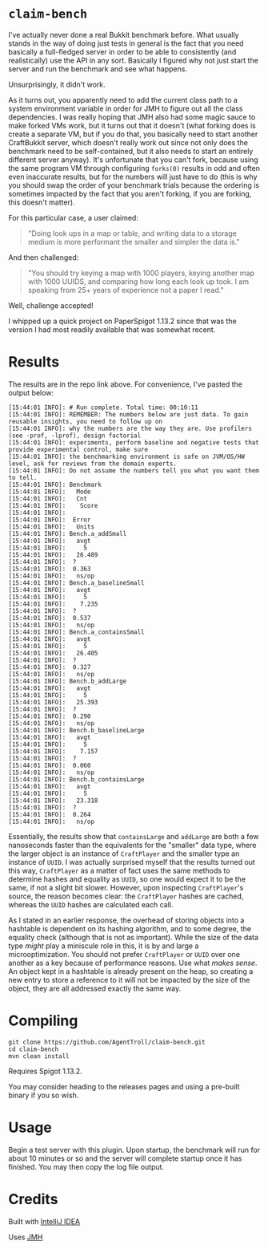 # `claim-bench`

I've actually never done a real Bukkit benchmark before. What usually stands
in the way of doing just tests in general is the fact that you need basically
a full-fledged server in order to be able to consistently (and realistically)
use the API in any sort. Basically I figured why not just start the server 
and run the benchmark and see what happens.

Unsurprisingly, it didn't work.

As it turns out, you apparently need to add the current class path to a system
environment variable in order for JMH to figure out all the class dependencies.
I was really hoping that JMH also had some magic sauce to make forked VMs work,
but it turns out that it doesn't (what forking does is create a separate VM,
but if you do that, you basically need to start another CraftBukkit server,
which doesn't really work out since not only does the benchmark need to be
self-contained, but it also needs to start an entirely different server anyway).
It's unfortunate that you can't fork, because using the same program VM
through configuring `forks(0)` results in odd and often even inaccurate results,
but for the numbers will just have to do (this is why you should swap the order
of your benchmark trials because the ordering is sometimes impacted by the fact
that you aren't forking, if you are forking, this doesn't matter).

For this particular case, a user claimed:

> "Doing look ups in a map or table, and writing data to a storage medium is more performant the smaller and simpler the data is."

And then challenged:

> "You should try keying a map with 1000 players, keying another map with 1000 UUIDS, and comparing how long each look up took. 
> I am speaking from 25+ years of experience not a paper I read."

Well, challenge accepted!

I whipped up a quick project on PaperSpigot 1.13.2 since that was the version I
had most readily available that was somewhat recent.

# Results

The results are in the repo link above. For convenience, I've pasted the output
below:

```
[15:44:01 INFO]: # Run complete. Total time: 00:10:11
[15:44:01 INFO]: REMEMBER: The numbers below are just data. To gain reusable insights, you need to follow up on
[15:44:01 INFO]: why the numbers are the way they are. Use profilers (see -prof, -lprof), design factorial
[15:44:01 INFO]: experiments, perform baseline and negative tests that provide experimental control, make sure
[15:44:01 INFO]: the benchmarking environment is safe on JVM/OS/HW level, ask for reviews from the domain experts.
[15:44:01 INFO]: Do not assume the numbers tell you what you want them to tell.
[15:44:01 INFO]: Benchmark          
[15:44:01 INFO]:   Mode
[15:44:01 INFO]:   Cnt
[15:44:01 INFO]:    Score
[15:44:01 INFO]:  
[15:44:01 INFO]:  Error
[15:44:01 INFO]:   Units
[15:44:01 INFO]: Bench.a_addSmall    
[15:44:01 INFO]:   avgt
[15:44:01 INFO]:     5
[15:44:01 INFO]:   26.489
[15:44:01 INFO]:  ?
[15:44:01 INFO]:  0.363
[15:44:01 INFO]:   ns/op
[15:44:01 INFO]: Bench.a_baselineSmall
[15:44:01 INFO]:   avgt
[15:44:01 INFO]:     5
[15:44:01 INFO]:    7.235
[15:44:01 INFO]:  ?
[15:44:01 INFO]:  0.537
[15:44:01 INFO]:   ns/op
[15:44:01 INFO]: Bench.a_containsSmall
[15:44:01 INFO]:   avgt
[15:44:01 INFO]:     5
[15:44:01 INFO]:   26.405
[15:44:01 INFO]:  ?
[15:44:01 INFO]:  0.327
[15:44:01 INFO]:   ns/op
[15:44:01 INFO]: Bench.b_addLarge    
[15:44:01 INFO]:   avgt
[15:44:01 INFO]:     5
[15:44:01 INFO]:   25.393
[15:44:01 INFO]:  ?
[15:44:01 INFO]:  0.290
[15:44:01 INFO]:   ns/op
[15:44:01 INFO]: Bench.b_baselineLarge
[15:44:01 INFO]:   avgt
[15:44:01 INFO]:     5
[15:44:01 INFO]:    7.157
[15:44:01 INFO]:  ?
[15:44:01 INFO]:  0.060
[15:44:01 INFO]:   ns/op
[15:44:01 INFO]: Bench.b_containsLarge
[15:44:01 INFO]:   avgt
[15:44:01 INFO]:     5
[15:44:01 INFO]:   23.318
[15:44:01 INFO]:  ?
[15:44:01 INFO]:  0.264
[15:44:01 INFO]:   ns/op
```

Essentially, the results show that `containsLarge` and `addLarge` are both
a few nanoseconds faster than the equivalents for the "smaller" data type,
where the larger object is an instance of `CraftPlayer` and the smaller type
an instance of `UUID`. I was actually surprised myself that the results
turned out this way, `CraftPlayer` as a matter of fact uses the same methods
to determine hashes and equality as `UUID`, so one would expect it to be the
same, if not a slight bit slower. However, upon inspecting `CraftPlayer`'s
source, the reason becomes clear: the `CraftPlayer` hashes are cached,
whereas the `UUID` hashes are calculated each call.

As I stated in an earlier response, the overhead of storing objects into a
hashtable is dependent on its hashing algorithm, and to some degree, the
equality check (although that is not as important). While the size of the
data type *might* play a miniscule role in this, it is by and large a
microoptimization. You should not prefer `CraftPlayer` or `UUID` over one
another as a key because of performance reasons. Use what *makes sense*. An
object kept in a hashtable is already present on the heap, so creating a
new entry to store a reference to it will not be impacted by the size of the
object, they are all addressed exactly the same way.

# Compiling

``` shell
git clone https://github.com/AgentTroll/claim-bench.git
cd claim-bench
mvn clean install
```

Requires Spigot 1.13.2.

You may consider heading to the releases pages and using a pre-built binary
if you so wish.

# Usage

Begin a test server with this plugin. Upon startup, the benchmark will run
for about 10 minutes or so and the server will complete startup once it has
finished. You may then copy the log file output.

# Credits

Built with [IntelliJ IDEA](https://www.jetbrains.com/idea/)

Uses [JMH](https://openjdk.java.net/projects/code-tools/jmh/)
